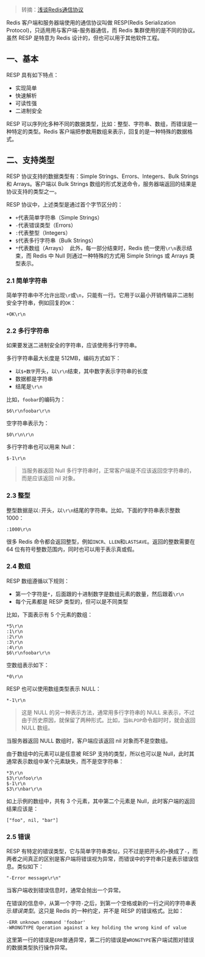 > 转摘：[浅谈Redis通信协议](https://mp.weixin.qq.com/s/247pAmPHcbO6inbwkrVMBg)

Redis 客户端和服务器端使用的通信协议叫做 RESP(Redis Serialization Protocol)，只适用用与客户端-服务器通信，而 Redis 集群使用的是不同的协议。虽然 RESP 是特意为 Redis 设计的，但也可以用于其他软件工程。

## 一、基本

RESP 具有如下特点：

* 实现简单
* 快速解析
* 可读性强
* 二进制安全

RESP 可以序列化多种不同的数据类型，比如：整型、字符串、数组，而错误是一种特定的类型。Redis 客户端把参数用数组来表示，回复的是一种特殊的数据格式。

## 二、支持类型

RESP 协议支持的数据类型有：Simple Strings、Errors、Integers、Bulk Strings 和 Arrays。客户端以 Bulk Strings 数组的形式发送命令，服务器端返回的结果是协议支持的类型之一。

RESP 协议中，上述类型是通过首个字节区分的：

* `+`代表简单字符串（Simple Strings）
* `-`代表错误类型（Errors）
* `:`代表整型（Integers）
* `$`代表多行字符串（Bulk Strings）
* `*`代表数组（Arrays） 
此外，每一部分结束时，Redis 统一使用`\r\n`表示结束，而 Redis 中 Null 则通过一种特殊的方式用 Simple Strings 或 Arrays 类型表示。

### 2.1 简单字符串

简单字符串中不允许出现`\r`或`\n`，只能有一行。它用于以最小开销传输非二进制安全字符串，例如回复的`OK`：

```
+OK\r\n
```

### 2.2 多行字符串

如果要发送二进制安全的字符串，应该使用多行字符串。

多行字符串最大长度是 512MB，编码方式如下：

* 以`$+数字`开头，以`\r\n`结束，其中数字表示字符串的长度
* 数据都是字符串
* 结尾是`\r\n`

比如，`foobar`的编码为：

```
$6\r\nfoobar\r\n
```

空字符串表示为：

```
$0\r\n\r\n
```

多行字符串也可以用来 Null：

```
$-1\r\n
```

> 当服务器返回 Null 多行字符串时，正常客户端是不应该返回空字符串的，而是应该返回 nil 对象。

### 2.3 整型

整型数据是以`:`开头，以`\r\n`结尾的字符串。比如，下面的字符串表示整数 1000：

```
:1000\r\n
```

很多 Redis 命令都会返回整型，例如`INCR`、`LLEN`和`LASTSAVE`。返回的整数需要在 64 位有符号整数范围内，同时也可以用于表示真或假。

### 2.4 数组

RESP 数组遵循以下规则：

* 第一个字符是`*`，后面跟的十进制数字是数组元素的数量，然后跟着`\r\n`
* 每个元素都是 RESP 类型的，但可以是不同类型

比如，下面表示有 5 个元素的数组：

```
*5\r\n
:1\r\n
:2\r\n
:3\r\n
:4\r\n
$6\r\nfoobar\r\n
```

空数组表示如下：

```
*0\r\n
```

RESP 也可以使用数组类型表示 NULL：

```
*-1\r\n
```

> 这是 NULL 的另一种表示方法，通常用多行字符串的 NULL 来表示，不过由于历史原因，就保留了两种形式。比如，当`BLPOP`命令超时时，就会返回 NULL 数组。

当服务器返回 NULL 数组时，客户端应该返回 nil 对象而不是空数组。

由于数组中的元素可以是任意被 RESP 支持的类型，所以也可以是 Null，此时其通常表示数组中某个元素缺失，而不是空字符串：

```
*3\r\n
$3\r\nfoo\r\n
$-1\r\n
$3\r\nbar\r\n
```

如上示例的数组中，共有 3 个元素，其中第二个元素是 Null，此时客户端的返回结果应该是：

```
["foo", nil, "bar"]
```

### 2.5 错误

RESP 有特定的错误类型，它与简单字符串类似，只不过是把开头的`+`换成了`-`，而两者之间真正的区别是客户端将错误视为异常，而错误中的字符串只是表示错误信息。类似如下：

```
"-Error message\r\n"
```

当客户端收到错误信息时，通常会抛出一个异常。

在错误的信息中，从第一个字符`-`之后，到第一个空格或新的一行之间的字符串表示*错误类型*。这只是 Redis 的一种约定，并不是 RESP 的错误格式。比如：

```
-ERR unknown command 'foobar'
-WRONGTYPE Operation against a key holding the wrong kind of value
```

这里第一行的错误是`ERR`普通异常，第二行的错误是`WRONGTYPE`客户端试图对错误的数据类型执行操作异常。


